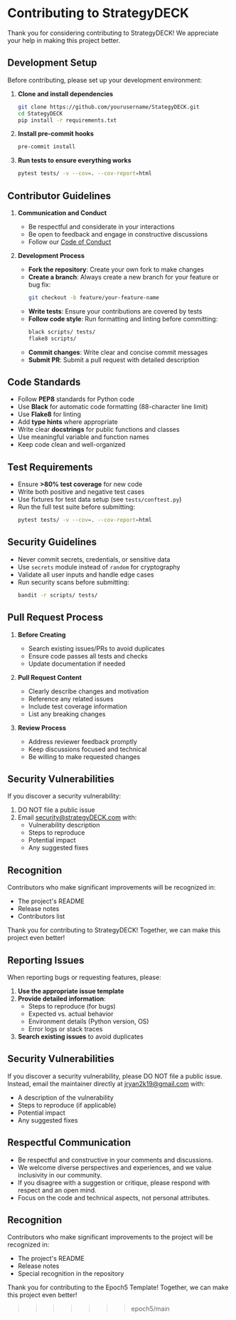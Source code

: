 # Contributing to StrategyDECK

Thank you for considering contributing to StrategyDECK! We appreciate your help in making this project better.

## Development Setup

Before contributing, please set up your development environment:

1. **Clone and install dependencies**
   ```bash
   git clone https://github.com/yourusername/StategyDECK.git
   cd StategyDECK
   pip install -r requirements.txt
   ```

2. **Install pre-commit hooks**
   ```bash
   pre-commit install
   ```

3. **Run tests to ensure everything works**
   ```bash
   pytest tests/ -v --cov=. --cov-report=html
   ```

## Contributor Guidelines

1. **Communication and Conduct**
   - Be respectful and considerate in your interactions
   - Be open to feedback and engage in constructive discussions
   - Follow our [Code of Conduct](CODE_OF_CONDUCT.md)

2. **Development Process**
   - **Fork the repository**: Create your own fork to make changes
   - **Create a branch**: Always create a new branch for your feature or bug fix:
     ```bash
     git checkout -b feature/your-feature-name
     ```
   - **Write tests**: Ensure your contributions are covered by tests
   - **Follow code style**: Run formatting and linting before committing:
     ```bash
     black scripts/ tests/
     flake8 scripts/
     ```
   - **Commit changes**: Write clear and concise commit messages
   - **Submit PR**: Submit a pull request with detailed description

## Code Standards

- Follow **PEP8** standards for Python code
- Use **Black** for automatic code formatting (88-character line limit)
- Use **Flake8** for linting
- Add **type hints** where appropriate
- Write clear **docstrings** for public functions and classes
- Use meaningful variable and function names
- Keep code clean and well-organized

## Test Requirements

- Ensure **>80% test coverage** for new code
- Write both positive and negative test cases
- Use fixtures for test data setup (see `tests/conftest.py`)
- Run the full test suite before submitting:
  ```bash
  pytest tests/ -v --cov=. --cov-report=html
  ```

## Security Guidelines

- Never commit secrets, credentials, or sensitive data
- Use `secrets` module instead of `random` for cryptography
- Validate all user inputs and handle edge cases
- Run security scans before submitting:
  ```bash
  bandit -r scripts/ tests/
  ```

## Pull Request Process

1. **Before Creating**
   - Search existing issues/PRs to avoid duplicates
   - Ensure code passes all tests and checks
   - Update documentation if needed
   
2. **Pull Request Content**
   - Clearly describe changes and motivation
   - Reference any related issues
   - Include test coverage information
   - List any breaking changes
   
3. **Review Process**
   - Address reviewer feedback promptly
   - Keep discussions focused and technical
   - Be willing to make requested changes

## Security Vulnerabilities

If you discover a security vulnerability:

1. DO NOT file a public issue
2. Email security@strategyDECK.com with:
   - Vulnerability description
   - Steps to reproduce
   - Potential impact
   - Any suggested fixes

## Recognition

Contributors who make significant improvements will be recognized in:
- The project's README
- Release notes
- Contributors list

Thank you for contributing to StrategyDECK! Together, we can make this project even better!

## Reporting Issues

When reporting bugs or requesting features, please:

1. **Use the appropriate issue template**
2. **Provide detailed information**:
   - Steps to reproduce (for bugs)
   - Expected vs. actual behavior
   - Environment details (Python version, OS)
   - Error logs or stack traces
3. **Search existing issues** to avoid duplicates

## Security Vulnerabilities

If you discover a security vulnerability, please DO NOT file a public issue. Instead, email the maintainer directly at jryan2k19@gmail.com with:

- A description of the vulnerability
- Steps to reproduce (if applicable)
- Potential impact
- Any suggested fixes

## Respectful Communication

- Be respectful and constructive in your comments and discussions.
- We welcome diverse perspectives and experiences, and we value inclusivity in our community.
- If you disagree with a suggestion or critique, please respond with respect and an open mind.
- Focus on the code and technical aspects, not personal attributes.

## Recognition

Contributors who make significant improvements to the project will be recognized in:
- The project's README
- Release notes
- Special recognition in the repository

Thank you for contributing to the Epoch5 Template! Together, we can make this project even better!
>>>>>>> epoch5/main
